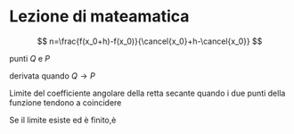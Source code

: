 # Lezione di mateamatica

$$
n=\frac{f(x_0+h)-f(x_0)}{\cancel{x_0}+h-\cancel{x_0}}
$$

punti $Q$ e $P$

derivata 
quando
$Q \to P$


Limite del coefficiente angolare della retta secante quando i due punti della funzione tendono a coincidere

Se il limite esiste ed è finito,è
<!--stackedit_data:
eyJoaXN0b3J5IjpbMTUwOTEzODk3MywtMjYwODkwOTFdfQ==
-->